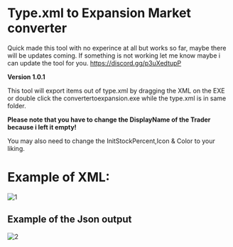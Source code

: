 # Type.xml to Expansion Market converter

Quick made this tool with no experince at all but works so far, maybe there will be updates coming.
If something is not working let me know maybe i can update the tool for you.
https://discord.gg/p3uXedtupP

**Version 1.0.1**

This tool will export items out of type.xml by dragging the XML on the EXE or double click the convertertoexpansion.exe while the type.xml is in same folder.

**Please note that you have to change the DisplayName of the Trader because i left it empty!**

You may also need to change the InitStockPercent,Icon & Color to your liking.

# Example of XML:

![1](https://i.ibb.co/rwBkDsz/1.png)

		
## Example of the Json output

![2](https://i.ibb.co/z6XZYF1/2.png)




